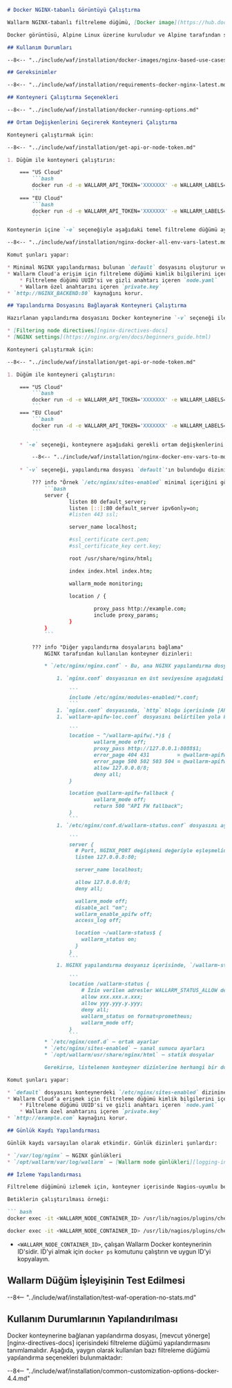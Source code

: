 ```markdown
# Docker NGINX‑tabanlı Görüntüyü Çalıştırma

Wallarm NGINX‑tabanlı filtreleme düğümü, [Docker image](https://hub.docker.com/r/wallarm/node) kullanılarak dağıtılabilir. Bu düğüm, kurulum sırasında otomatik olarak tanımlanan hem x86_64 hem de ARM64 mimarilerini destekler. Bu makale, Docker görüntüsünden düğümün nasıl çalıştırılacağı konusunda yol gösterir.

Docker görüntüsü, Alpine Linux üzerine kuruludur ve Alpine tarafından sağlanan NGINX sürümünü içerir. Şu anda, en son görüntü Alpine Linux sürüm 3.20 kullanır; bu sürümde NGINX stable 1.26.2 yer alır.

## Kullanım Durumları

--8<-- "../include/waf/installation/docker-images/nginx-based-use-cases.md"

## Gereksinimler

--8<-- "../include/waf/installation/requirements-docker-nginx-latest.md"

## Konteyneri Çalıştırma Seçenekleri

--8<-- "../include/waf/installation/docker-running-options.md"

## Ortam Değişkenlerini Geçirerek Konteyneri Çalıştırma

Konteyneri çalıştırmak için:

--8<-- "../include/waf/installation/get-api-or-node-token.md"

1. Düğüm ile konteyneri çalıştırın:

    === "US Cloud"
        ```bash
        docker run -d -e WALLARM_API_TOKEN='XXXXXXX' -e WALLARM_LABELS='group=<GROUP>' -e NGINX_BACKEND='example.com' -e WALLARM_API_HOST='us1.api.wallarm.com' -p 80:80 wallarm/node:5.3.0
        ```
    === "EU Cloud"
        ```bash
        docker run -d -e WALLARM_API_TOKEN='XXXXXXX' -e WALLARM_LABELS='group=<GROUP>' -e NGINX_BACKEND='example.com' -p 80:80 wallarm/node:5.3.0
        ```

Konteynerin içine `-e` seçeneğiyle aşağıdaki temel filtreleme düğümü ayarlarını geçirebilirsiniz:

--8<-- "../include/waf/installation/nginx-docker-all-env-vars-latest.md"

Komut şunları yapar:

* Minimal NGINX yapılandırması bulunan `default` dosyasını oluşturur ve filtreleme düğümü yapılandırmasını konteynerdeki `/etc/nginx/sites-enabled` dizinine aktarır.
* Wallarm Cloud'a erişim için filtreleme düğümü kimlik bilgilerini içeren dosyaları konteynerdeki `/opt/wallarm/etc/wallarm` dizininde oluşturur:
    * Filtreleme düğümü UUID'si ve gizli anahtarı içeren `node.yaml`
    * Wallarm özel anahtarını içeren `private.key`
* `http://NGINX_BACKEND:80` kaynağını korur.

## Yapılandırma Dosyasını Bağlayarak Konteyneri Çalıştırma

Hazırlanan yapılandırma dosyasını Docker konteynerine `-v` seçeneği ile bağlayabilirsiniz. Dosya aşağıdaki ayarları içermelidir:

* [Filtering node directives][nginx-directives-docs]
* [NGINX settings](https://nginx.org/en/docs/beginners_guide.html)

Konteyneri çalıştırmak için:

--8<-- "../include/waf/installation/get-api-or-node-token.md"

1. Düğüm ile konteyneri çalıştırın:

    === "US Cloud"
        ```bash
        docker run -d -e WALLARM_API_TOKEN='XXXXXXX' -e WALLARM_LABELS='group=<GROUP>' -e WALLARM_API_HOST='us1.api.wallarm.com' -v /configs/default:/etc/nginx/sites-enabled/default -p 80:80 wallarm/node:5.3.0
        ```
    === "EU Cloud"
        ```bash
        docker run -d -e WALLARM_API_TOKEN='XXXXXXX' -e WALLARM_LABELS='group=<GROUP>' -v /configs/default:/etc/nginx/sites-enabled/default -p 80:80 wallarm/node:5.3.0
        ```

    * `-e` seçeneği, konteynere aşağıdaki gerekli ortam değişkenlerini geçirir:

        --8<-- "../include/waf/installation/nginx-docker-env-vars-to-mount-latest.md"
    
    * `-v` seçeneği, yapılandırma dosyası `default`'ın bulunduğu dizini konteynerdeki `/etc/nginx/sites-enabled` dizinine bağlar.

        ??? info "Örnek `/etc/nginx/sites-enabled` minimal içeriğini görün"
            ```bash
            server {
                    listen 80 default_server;
                    listen [::]:80 default_server ipv6only=on;
                    #listen 443 ssl;

                    server_name localhost;

                    #ssl_certificate cert.pem;
                    #ssl_certificate_key cert.key;

                    root /usr/share/nginx/html;

                    index index.html index.htm;

                    wallarm_mode monitoring;

                    location / {
                            
                            proxy_pass http://example.com;
                            include proxy_params;
                    }
            }
            ```

        ??? info "Diğer yapılandırma dosyalarını bağlama"
            NGINX tarafından kullanılan konteyner dizinleri:

            * `/etc/nginx/nginx.conf` - Bu, ana NGINX yapılandırma dosyasıdır. Bu dosyayı bağlamaya karar verirseniz, Wallarm’ın doğru çalışması için ek adımlar gereklidir:

                1. `nginx.conf` dosyasının en üst seviyesine aşağıdaki ayarı ekleyin:

                    ```
                    include /etc/nginx/modules-enabled/*.conf;
                    ```
                1. `nginx.conf` dosyasında, `http` bloğu içerisinde [API Specification Enforcement][api-policy-enf-docs] yapılandırma dosyasına işaret eden `wallarm_srv_include /etc/nginx/wallarm-apifw-loc.conf;` yönergesini ekleyin.
                1. `wallarm-apifw-loc.conf` dosyasını belirtilen yola bağlayın. İçeriği şu şekilde olmalıdır:

                    ```
                    location ~ ^/wallarm-apifw(.*)$ {
                            wallarm_mode off;
                            proxy_pass http://127.0.0.1:8088$1;
                            error_page 404 431         = @wallarm-apifw-fallback;
                            error_page 500 502 503 504 = @wallarm-apifw-fallback;
                            allow 127.0.0.0/8;
                            deny all;
                    }

                    location @wallarm-apifw-fallback {
                            wallarm_mode off;
                            return 500 "API FW fallback";
                    }
                    ```
                1. `/etc/nginx/conf.d/wallarm-status.conf` dosyasını aşağıdaki içerikle bağlayın. Verilen yapılandırmadaki her hangi bir satırın değiştirilmemesi, düğüm metriklerinin Wallarm Cloud’a başarılı bir şekilde yüklenmesi için çok önemlidir:

                    ```
                    server {
                      # Port, NGINX_PORT değişkeni değeriyle eşleşmelidir
                      listen 127.0.0.8:80;

                      server_name localhost;

                      allow 127.0.0.0/8;
                      deny all;

                      wallarm_mode off;
                      disable_acl "on";
                      wallarm_enable_apifw off;
                      access_log off;

                      location ~/wallarm-status$ {
                        wallarm_status on;
                      }
                    }
                    ```
                1. NGINX yapılandırma dosyanız içerisinde, `/wallarm-status` uç noktası için aşağıdaki yapılandırmayı ayarlayın:

                    ```
                    location /wallarm-status {
                        # İzin verilen adresler WALLARM_STATUS_ALLOW değişkeni değeriyle eşleşmelidir
                        allow xxx.xxx.x.xxx;
                        allow yyy.yyy.y.yyy;
                        deny all;
                        wallarm_status on format=prometheus;
                        wallarm_mode off;
                    }
                    ```
            * `/etc/nginx/conf.d` — ortak ayarlar
            * `/etc/nginx/sites-enabled` — sanal sunucu ayarları
            * `/opt/wallarm/usr/share/nginx/html` — statik dosyalar

            Gerekirse, listelenen konteyner dizinlerine herhangi bir dosya bağlayabilirsiniz. Filtreleme düğümü yönergeleri, `/etc/nginx/sites-enabled/default` dosyasında tanımlanmalıdır.

Komut şunları yapar:

* `default` dosyasını konteynerdeki `/etc/nginx/sites-enabled` dizinine bağlar.
* Wallarm Cloud’a erişmek için filtreleme düğümü kimlik bilgilerini içeren dosyaları konteynerdeki `/opt/wallarm/etc/wallarm` dizininde oluşturur:
    * Filtreleme düğümü UUID'si ve gizli anahtarı içeren `node.yaml`
    * Wallarm özel anahtarını içeren `private.key`
* `http://example.com` kaynağını korur.

## Günlük Kaydı Yapılandırması

Günlük kaydı varsayılan olarak etkindir. Günlük dizinleri şunlardır:

* `/var/log/nginx` — NGINX günlükleri
* `/opt/wallarm/var/log/wallarm` — [Wallarm node günlükleri][logging-instr]

## İzleme Yapılandırması

Filtreleme düğümünü izlemek için, konteyner içerisinde Nagios‑uyumlu betikler bulunmaktadır. Ayrıntılar için [Filtering node'un izlenmesi][doc-monitoring] belgesine bakın.

Betiklerin çalıştırılması örneği:

``` bash
docker exec -it <WALLARM_NODE_CONTAINER_ID> /usr/lib/nagios/plugins/check_wallarm_tarantool_timeframe -w 1800 -c 900
```

``` bash
docker exec -it <WALLARM_NODE_CONTAINER_ID> /usr/lib/nagios/plugins/check_wallarm_export_delay -w 120 -c 300
```

* `<WALLARM_NODE_CONTAINER_ID>`, çalışan Wallarm Docker konteynerinin ID'sidir. ID'yi almak için `docker ps` komutunu çalıştırın ve uygun ID'yi kopyalayın.

## Wallarm Düğüm İşleyişinin Test Edilmesi

--8<-- "../include/waf/installation/test-waf-operation-no-stats.md"

## Kullanım Durumlarının Yapılandırılması

Docker konteynerine bağlanan yapılandırma dosyası, [mevcut yönerge][nginx-directives-docs] içerisindeki filtreleme düğümü yapılandırmasını tanımlamalıdır. Aşağıda, yaygın olarak kullanılan bazı filtreleme düğümü yapılandırma seçenekleri bulunmaktadır:

--8<-- "../include/waf/installation/common-customization-options-docker-4.4.md"
```